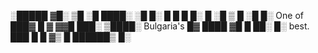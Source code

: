  ░█████   ▓█░ ▒█  ░█  ████░   ░█  █░ 
   █  █  █ █░  █ ░█  ▒    █  ░█  █░ One of
  ███▓  █  ▓   ▓▓█     ███░ ▒████░ Bulgaria's
 █▓    ████  ▓█ █    ██░       █░ best.
███   █   █ ▓▒  █  ██████▒    █░
